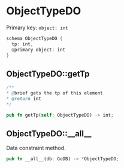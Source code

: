 # ObjectTypeDO

Primary key: `object: int`

```rust
schema ObjectTypeDO {
  tp: int,
  @primary object: int
}
```
## ObjectTypeDO::getTp

```java
/**
* @brief gets the tp of this element.
* @return int
*/
```
```rust
pub fn getTp(self: ObjectTypeDO) -> int;
```
## ObjectTypeDO::\_\_all\_\_

Data constraint method.

```rust
pub fn __all__(db: GoDB) -> *ObjectTypeDO;
```
